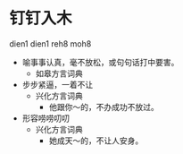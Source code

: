 # 钉钉入木
dien1 dien1 reh8 moh8
+ 喻事事认真，毫不放松，或句句话打中要害。
  * 如皋方言词典
+ 步步紧逼，一着不让
  * 兴化方言词典
    - 他跟你～的，不办成功不放过。
+ 形容唠唠叨叨
  * 兴化方言词典
    - 她成天～的，不让人安身。
